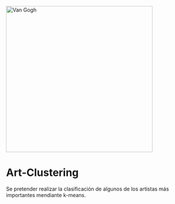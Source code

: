 <img src='https://imagenes.20minutos.es/files/article_amp/uploads/2015/09/24/192629.jpg' alt='Van Gogh' width="400">

# Art-Clustering

Se pretender realizar la clasificación de algunos de los artistas más importantes mendiante k-means.
